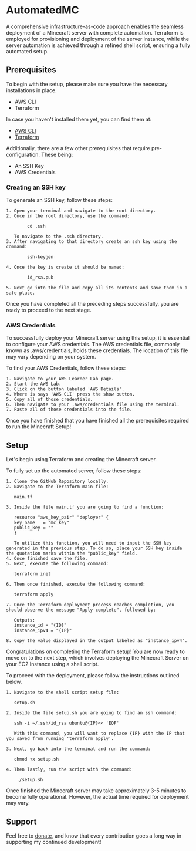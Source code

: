 
# AutomatedMC

A comprehensive infrastructure-as-code approach enables the seamless deployment of a Minecraft server with complete automation. Terraform is employed for provisioning and deployment of the server instance, while the server automation is achieved through a refined shell script, ensuring a fully automated setup.

## Prerequisites

To begin with the setup, please make sure you have the necessary installations in place. 

* AWS CLI
* Terraform

In case you haven't installed them yet, you can find them at:

* [AWS CLI](https://docs.aws.amazon.com/cli/latest/userguide/getting-started-install.html)
* [Terraform](https://developer.hashicorp.com/terraform/tutorials/aws-get-started/install-cli)

Additionally, there are a few other prerequisites that require pre-configuration. These being:

* An SSH Key
* AWS Credentials

### Creating an SSH key

To generate an SSH key, follow these steps:


    1. Open your terminal and navigate to the root directory.
    2. Once in the root directory, use the command:

            cd .ssh

       To navigate to the .ssh directory.
    3. After navigating to that directory create an ssh key using the command:
    
            ssh-keygen

    4. Once the key is create it should be named:

            id_rsa.pub
    
    5. Next go into the file and copy all its contents and save them in a safe place.

Once you have completed all the preceding steps successfully, you are ready to proceed to the next stage.

### AWS Credentials

To successfully deploy your Minecraft server using this setup, it is essential to configure your AWS credentials. The AWS credentials file, commonly known as .aws/credentials, holds these credentials. The location of this file may vary depending on your system.

To find your AWS Credentials, follow these steps:

    1. Navigate to your AWS Learner Lab page.
    2. Start the AWS Lab.
    3. Click on the button labeled 'AWS Details'.
    4. Where is says 'AWS CLI' press the show button.
    5. Copy all of those credentials.
    6. Then navigate to your .aws/credentials file using the terminal.
    7. Paste all of those credentials into the file.

Once you have finished that you have finished all the prerequisites required to run the Minecraft Setup!

## Setup

Let's begin using Terraform and creating the Minecraft server.

To fully set up the automated server, follow these steps:

    1. Clone the GitHub Repository locally.
    2. Navigate to the Terraform main file:

       main.tf 
    
    3. Inside the file main.tf you are going to find a function:

       resource "aws_key_pair" "deployer" {
       key_name   = "mc_key"
       public_key = ""
       }

       To utilize this function, you will need to input the SSH key generated in the previous step. To do so, place your SSH key inside the quotation marks within the "public_key" field.
    4. Once finished save the file.
    5. Next, execute the following command: 
        
       terraform init

    6. Then once finished, execute the following command:

       terraform apply

    7. Once the Terraform deployment process reaches completion, you should observe the message "Apply complete", followed by:

       Outputs:
       instance_id = "{ID}"
       instance_ipv4 = "{IP}"

    8. Copy the value displayed in the output labeled as "instance_ipv4".

Congratulations on completing the Terraform setup! You are now ready to move on to the next step, which involves deploying the Minecraft Server on your EC2 Instance using a shell script.

To proceed with the deployment, please follow the instructions outlined below.

    1. Navigate to the shell script setup file:

       setup.sh 
    
    2. Inside the file setup.sh you are going to find an ssh command:

       ssh -i ~/.ssh/id_rsa ubuntu@{IP}<< 'EOF'

       With this command, you will want to replace {IP} with the IP that you saved from running 'terraform apply'.

    3. Next, go back into the terminal and run the command:

       chmod +x setup.sh
    
    4. Then lastly, run the script with the command:

        ./setup.sh

Once finished the Minecraft server may take approximately 3-5 minutes to become fully operational. However, the actual time required for deployment may vary.

## Support

Feel free to [donate](https://ko-fi.com/rickynguyen), and know that every contribution goes a long way in supporting my continued development!
